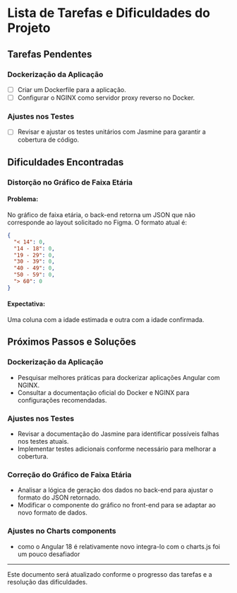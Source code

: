 # Lista de Tarefas e Dificuldades do Projeto

## Tarefas Pendentes

### Dockerização da Aplicação
- [ ] Criar um Dockerfile para a aplicação.
- [ ] Configurar o NGINX como servidor proxy reverso no Docker.

### Ajustes nos Testes
- [ ] Revisar e ajustar os testes unitários com Jasmine para garantir a cobertura de código.

## Dificuldades Encontradas

### Distorção no Gráfico de Faixa Etária

#### Problema:
No gráfico de faixa etária, o back-end retorna um JSON que não corresponde ao layout solicitado no Figma. O formato atual é:

```json
{
  "< 14": 0,
  "14 - 18": 0,
  "19 - 29": 0,
  "30 - 39": 0,
  "40 - 49": 0,
  "50 - 59": 0,
  "> 60": 0
}
```

#### Expectativa:
Uma coluna com a idade estimada e outra com a idade confirmada.

## Próximos Passos e Soluções

### Dockerização da Aplicação
- Pesquisar melhores práticas para dockerizar aplicações Angular com NGINX.
- Consultar a documentação oficial do Docker e NGINX para configurações recomendadas.

### Ajustes nos Testes
- Revisar a documentação do Jasmine para identificar possíveis falhas nos testes atuais.
- Implementar testes adicionais conforme necessário para melhorar a cobertura.

### Correção do Gráfico de Faixa Etária
- Analisar a lógica de geração dos dados no back-end para ajustar o formato do JSON retornado.
- Modificar o componente do gráfico no front-end para se adaptar ao novo formato de dados.

### Ajustes no Charts components
- como o Angular 18 é relativamente novo integra-lo com o charts.js foi um pouco desafiador
---

Este documento será atualizado conforme o progresso das tarefas e a resolução das dificuldades.
